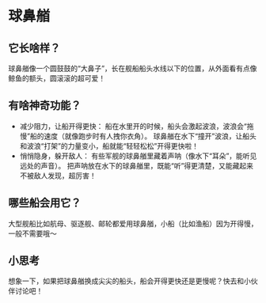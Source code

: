 # 球鼻艏
 
## 它长啥样？
 
球鼻艏像一个圆鼓鼓的“大鼻子”，长在舰船船头水线以下的位置，从外面看有点像鲸鱼的额头，圆滚滚的超可爱！
 
## 有啥神奇功能？
 
- 减少阻力，让船开得更快：
船在水里开的时候，船头会激起波浪，波浪会“拖慢”船的速度（就像跑步时有人拽你衣角）。
球鼻艏在水下“撞开”波浪，让船头和波浪“打架”的力量变小，船就能“轻轻松松”开得更快啦！
- 悄悄隐身，躲开敌人：
有些军舰的球鼻艏里藏着声呐（像水下“耳朵”，能听见远处的声音）。
把声呐放在水下的球鼻艏里，既能“听”得更清楚，又能藏起来不被敌人发现，超厉害！
 
## 哪些船会用它？
 
大型舰船比如航母、驱逐舰、邮轮都爱用球鼻艏，小船（比如渔船）因为开得慢，一般不需要哦～
 
## 小思考
 
想象一下，如果把球鼻艏换成尖尖的船头，船会开得更快还是更慢呢？快去和小伙伴讨论吧！
 